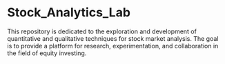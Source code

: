 # Stock_Analytics_Lab
This repository is dedicated to the exploration and development of quantitative and qualitative techniques for stock market analysis. The goal is to provide a platform for research, experimentation, and collaboration in the field of equity investing.
